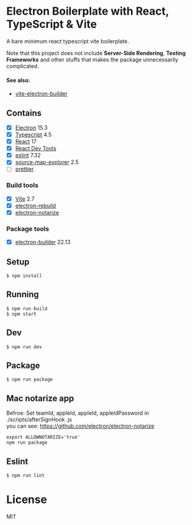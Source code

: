 # Electron Boilerplate with React, TypeScript & Vite

A bare minimum react typescript vite boilerplate.

Note that this project does not include **Server-Side Rendering**,  **Testing Frameworks** and other stuffs that makes the package unnecessarily complicated.

#### See also:
- [vite-electron-builder](https://github.com/cawa-93/vite-electron-builder)
  
## Contains

- [x] [Electron](https://electronjs.org/) 15.3
- [x] [Typescript](https://www.typescriptlang.org/) 4.5
- [x] [React](https://facebook.github.io/react/) 17
- [x] [React Dev Tools](https://github.com/facebook/react)
- [x] [eslint](https://eslint.org/) 7.32
- [x] [source-map-explorer](https://github.com/danvk/source-map-explorer) 2.5
- [ ] [prettier](https://prettier.io/)

### Build tools

- [x] [Vite](https://vitejs.dev/) 2.7
- [x] [electron-rebuild]()
- [x] [electron-notarize](https://github.com/electron/electron-notarize)

### Package tools

- [x] [electron-builder](https://www.electron.build/) 22.13

## Setup

```
$ npm install
```

## Running

```
$ npm run build
$ npm start
```

## Dev

```
$ npm run dev
```

## Package

```
$ npm run package
```

## Mac notarize app
Befroe: Set teamId, appleId, appleId, appleIdPassword in ./scripts/afterSignHook .js
</br>
you can see: https://github.com/electron/electron-notarize 
```
export ALLOWNOTARIZE='true'
npm run package
```

### 

## Eslint

```
$ npm run lint
```

# License

MIT
